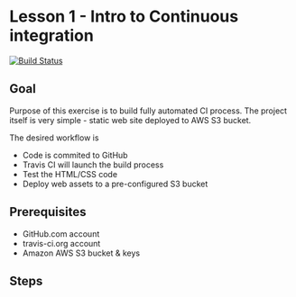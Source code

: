 Lesson 1 - Intro to Continuous integration
==========================================

[![Build Status](https://travis-ci.org/navratil/lesson1.svg?branch=master)](https://travis-ci.org/navratil/lesson1)

Goal
----
Purpose of this exercise is to build fully automated CI process. 
The project itself is very simple - static web site deployed to AWS S3 bucket.

The desired workflow is
* Code is commited to GitHub
* Travis CI will launch the build process
* Test the HTML/CSS code
* Deploy web assets to a pre-configured S3 bucket

Prerequisites
-------------

* GitHub.com account
* travis-ci.org account
* Amazon AWS S3 bucket & keys 

Steps
-----

